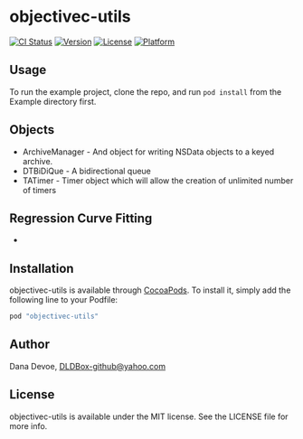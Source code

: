 # objectivec-utils

[![CI Status](http://img.shields.io/travis/DDevoe/objectivec-utils.svg?style=flat)](https://travis-ci.org/DDevoe/objectivec-utils)
[![Version](https://img.shields.io/cocoapods/v/objectivec-utils.svg?style=flat)](http://cocoapods.org/pods/objectivec-utils)
[![License](https://img.shields.io/cocoapods/l/objectivec-utils.svg?style=flat)](http://cocoapods.org/pods/objectivec-utils)
[![Platform](https://img.shields.io/cocoapods/p/objectivec-utils.svg?style=flat)](http://cocoapods.org/pods/objectivec-utils)

## Usage

To run the example project, clone the repo, and run `pod install` from the Example directory first.

## Objects
* ArchiveManager - And object for writing NSData objects to a keyed archive.
* DTBiDiQue - A bidirectional queue
* TATimer - Timer object which will allow the creation of unlimited number of timers

## Regression Curve Fitting
* 

## Installation

objectivec-utils is available through [CocoaPods](http://cocoapods.org). To install
it, simply add the following line to your Podfile:

```ruby
pod "objectivec-utils"
```

## Author

Dana Devoe, DLDBox-github@yahoo.com

## License

objectivec-utils is available under the MIT license. See the LICENSE file for more info.
